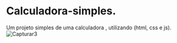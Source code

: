 
# Calculadora-simples.
Um projeto simples de uma calculadora , utilizando (html, css e js).
![Capturar3](https://user-images.githubusercontent.com/108756466/210179903-0b6ea0dd-264a-42b1-87da-62a995ec7c2a.PNG)
